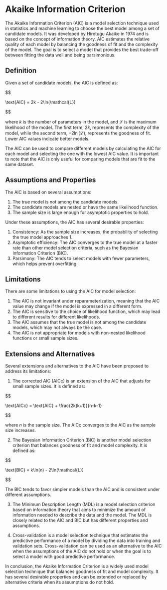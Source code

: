 # Akaike Information Criterion

The Akaike Information Criterion (AIC) is a model selection technique used in statistics and machine learning to choose the best model among a set of candidate models. It was developed by Hirotugu Akaike in 1974 and is based on the concept of information theory. AIC estimates the relative quality of each model by balancing the goodness of fit and the complexity of the model. The goal is to select a model that provides the best trade-off between fitting the data well and being parsimonious.

## Definition

Given a set of candidate models, the AIC is defined as:


$$

\text{AIC} = 2k - 2\ln(\mathcal{L})

$$


where $k$ is the number of parameters in the model, and $\mathcal{L}$ is the maximum likelihood of the model. The first term, $2k$, represents the complexity of the model, while the second term, $-2\ln(\mathcal{L})$, represents the goodness of fit. Lower AIC values indicate better models.

The AIC can be used to compare different models by calculating the AIC for each model and selecting the one with the lowest AIC value. It is important to note that the AIC is only useful for comparing models that are fit to the same dataset.

## Assumptions and Properties

The AIC is based on several assumptions:

1. The true model is not among the candidate models.
2. The candidate models are nested or have the same likelihood function.
3. The sample size is large enough for asymptotic properties to hold.

Under these assumptions, the AIC has several desirable properties:

1. Consistency: As the sample size increases, the probability of selecting the true model approaches 1.
2. Asymptotic efficiency: The AIC converges to the true model at a faster rate than other model selection criteria, such as the Bayesian Information Criterion (BIC).
3. Parsimony: The AIC tends to select models with fewer parameters, which helps prevent overfitting.

## Limitations

There are some limitations to using the AIC for model selection:

1. The AIC is not invariant under reparameterization, meaning that the AIC value may change if the model is expressed in a different form.
2. The AIC is sensitive to the choice of likelihood function, which may lead to different results for different likelihoods.
3. The AIC assumes that the true model is not among the candidate models, which may not always be the case.
4. The AIC is not appropriate for models with non-nested likelihood functions or small sample sizes.

## Extensions and Alternatives

Several extensions and alternatives to the AIC have been proposed to address its limitations:

1. The corrected AIC (AICc) is an extension of the AIC that adjusts for small sample sizes. It is defined as:

   
$$

   \text{AICc} = \text{AIC} + \frac{2k(k+1)}{n-k-1}
   
$$


   where $n$ is the sample size. The AICc converges to the AIC as the sample size increases.

2. The Bayesian Information Criterion (BIC) is another model selection criterion that balances goodness of fit and model complexity. It is defined as:

   
$$

   \text{BIC} = k\ln(n) - 2\ln(\mathcal{L})
   
$$


   The BIC tends to favor simpler models than the AIC and is consistent under different assumptions.

3. The Minimum Description Length (MDL) is a model selection criterion based on information theory that aims to minimize the amount of information needed to describe the data and the model. The MDL is closely related to the AIC and BIC but has different properties and assumptions.

4. Cross-validation is a model selection technique that estimates the predictive performance of a model by dividing the data into training and validation sets. Cross-validation can be used as an alternative to the AIC when the assumptions of the AIC do not hold or when the goal is to select a model with good predictive performance.

In conclusion, the Akaike Information Criterion is a widely used model selection technique that balances goodness of fit and model complexity. It has several desirable properties and can be extended or replaced by alternative criteria when its assumptions do not hold.
